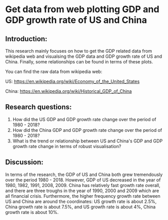 # Get data from web plotting GDP and GDP growth rate of US and China
## Introduction:
This research mainly focuses on how to get the GDP related data from wikipedia web and visualsing the GDP data and GDP growth rate of US and China. Finally, some relationships can be found in terms of these plots.

You can find the raw data from wikipedia web:

US: https://en.wikipedia.org/wiki/Economy_of_the_United_States

China: https://en.wikipedia.org/wiki/Historical_GDP_of_China
## Research questions:
1. How did the US GDP and GDP growth rate change over the period of 1980 - 2018?
2. How did the China GDP and GDP growth rate change over the period of 1980 - 2018?
3. What is the trend or relationship between US and China's GDP and GDP growth rate change in terms of robust visualisation?

## Discussion:
In terms of the research, the GDP of US and China both grew tremendously over the period 1980 - 2018. However, GDP of US decreased in the year of 1980, 1982, 1991, 2008, 2009. China has relatively fast growth rate overall, and there are three troughs in the year of 1990, 2000 and 2009 which are all financial crisis. Furthermore, the higher frequency growth rate between US and China are around the coordinates: US growth rate is about 2.5%, China growth rate is about 7.5%, and US growth rate is about 4%, China growth rate is about 10%. 
